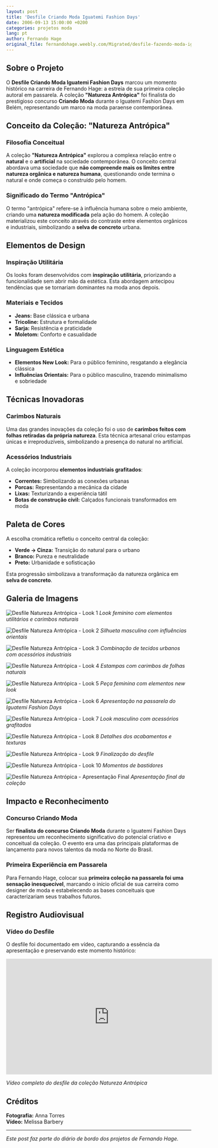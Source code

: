 ```yaml
---
layout: post
title: 'Desfile Criando Moda Iguatemi Fashion Days'
date: 2006-09-13 15:00:00 +0200
categories: projetos moda
lang: pt
author: Fernando Hage
original_file: fernandohage.weebly.com/Migrated/desfile-fazendo-moda-iguatemi-fashion-days.html
---
```


## Sobre o Projeto

O **Desfile Criando Moda Iguatemi Fashion Days** marcou um momento histórico na carreira de Fernando Hage: a estreia de sua primeira coleção autoral em passarela. A coleção **"Natureza Antrópica"** foi finalista do prestigioso concurso **Criando Moda** durante o Iguatemi Fashion Days em Belém, representando um marco na moda paraense contemporânea.

## Conceito da Coleção: "Natureza Antrópica"

### Filosofia Conceitual

A coleção **"Natureza Antrópica"** explorou a complexa relação entre o **natural** e o **artificial** na sociedade contemporânea. O conceito central abordava uma sociedade que **não compreende mais os limites entre natureza orgânica e natureza humana**, questionando onde termina o natural e onde começa o construído pelo homem.

### Significado do Termo "Antrópica"

O termo "antrópica" refere-se à influência humana sobre o meio ambiente, criando uma **natureza modificada** pela ação do homem. A coleção materializou este conceito através do contraste entre elementos orgânicos e industriais, simbolizando a **selva de concreto** urbana.

## Elementos de Design

### Inspiração Utilitária

Os looks foram desenvolvidos com **inspiração utilitária**, priorizando a funcionalidade sem abrir mão da estética. Esta abordagem antecipou tendências que se tornariam dominantes na moda anos depois.

### Materiais e Tecidos

- **Jeans:** Base clássica e urbana
- **Tricoline:** Estrutura e formalidade
- **Sarja:** Resistência e praticidade
- **Moletom:** Conforto e casualidade

### Linguagem Estética

- **Elementos New Look:** Para o público feminino, resgatando a elegância clássica
- **Influências Orientais:** Para o público masculino, trazendo minimalismo e sobriedade

## Técnicas Inovadoras

### Carimbos Naturais

Uma das grandes inovações da coleção foi o uso de **carimbos feitos com folhas retiradas da própria natureza**. Esta técnica artesanal criou estampas únicas e irreproduzíveis, simbolizando a presença do natural no artificial.

### Acessórios Industriais

A coleção incorporou **elementos industriais grafitados**:

- **Correntes:** Simbolizando as conexões urbanas
- **Porcas:** Representando a mecânica da cidade
- **Lixas:** Texturizando a experiência tátil
- **Botas de construção civil:** Calçados funcionais transformados em moda

## Paleta de Cores

A escolha cromática refletiu o conceito central da coleção:

- **Verde → Cinza:** Transição do natural para o urbano
- **Branco:** Pureza e neutralidade
- **Preto:** Urbanidade e sofisticação

Esta progressão simbolizava a transformação da natureza orgânica em **selva de concreto**.

## Galeria de Imagens

![Desfile Natureza Antrópica - Look 1](/assets/images/desfile-criando-moda-iguatemi-fashion-days-01.jpg)
*Look feminino com elementos utilitários e carimbos naturais*

![Desfile Natureza Antrópica - Look 2](/assets/images/desfile-criando-moda-iguatemi-fashion-days-02.jpg)
*Silhueta masculina com influências orientais*

![Desfile Natureza Antrópica - Look 3](/assets/images/desfile-criando-moda-iguatemi-fashion-days-03.jpg)
*Combinação de tecidos urbanos com acessórios industriais*

![Desfile Natureza Antrópica - Look 4](/assets/images/desfile-criando-moda-iguatemi-fashion-days-04.jpg)
*Estampas com carimbos de folhas naturais*

![Desfile Natureza Antrópica - Look 5](/assets/images/desfile-criando-moda-iguatemi-fashion-days-05.jpg)
*Peça feminina com elementos new look*

![Desfile Natureza Antrópica - Look 6](/assets/images/desfile-criando-moda-iguatemi-fashion-days-06.jpg)
*Apresentação na passarela do Iguatemi Fashion Days*

![Desfile Natureza Antrópica - Look 7](/assets/images/desfile-criando-moda-iguatemi-fashion-days-07.jpg)
*Look masculino com acessórios grafitados*

![Desfile Natureza Antrópica - Look 8](/assets/images/desfile-criando-moda-iguatemi-fashion-days-08.jpg)
*Detalhes dos acabamentos e texturas*

![Desfile Natureza Antrópica - Look 9](/assets/images/desfile-criando-moda-iguatemi-fashion-days-09.jpg)
*Finalização do desfile*

![Desfile Natureza Antrópica - Look 10](/assets/images/desfile-criando-moda-iguatemi-fashion-days-10.jpg)
*Momentos de bastidores*

![Desfile Natureza Antrópica - Apresentação Final](/assets/images/desfile-criando-moda-iguatemi-fashion-days-11.jpg)
*Apresentação final da coleção*

## Impacto e Reconhecimento

### Concurso Criando Moda

Ser **finalista do concurso Criando Moda** durante o Iguatemi Fashion Days representou um reconhecimento significativo do potencial criativo e conceitual da coleção. O evento era uma das principais plataformas de lançamento para novos talentos da moda no Norte do Brasil.

### Primeira Experiência em Passarela

Para Fernando Hage, colocar sua **primeira coleção na passarela foi uma sensação inesquecível**, marcando o início oficial de sua carreira como designer de moda e estabelecendo as bases conceituais que caracterizariam seus trabalhos futuros.

## Registro Audiovisual

### Vídeo do Desfile

O desfile foi documentado em vídeo, capturando a essência da apresentação e preservando este momento histórico:

<iframe width="560" height="315" src="https://www.youtube.com/embed/D87jYV0G1IY" frameborder="0" allowfullscreen></iframe>

*Vídeo completo do desfile da coleção Natureza Antrópica*

## Créditos

**Fotografia:** Anna Torres  
**Vídeo:** Melissa Barbery

---

*Este post faz parte do diário de bordo dos projetos de Fernando Hage.*
